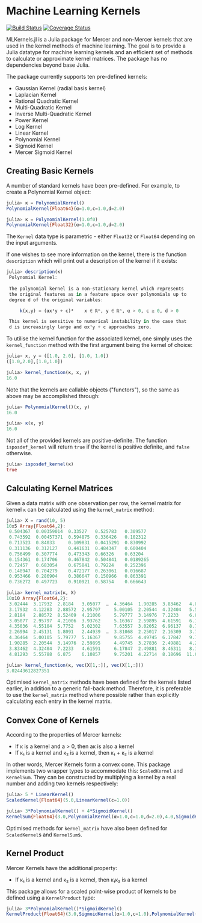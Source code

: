 # Machine Learning Kernels

[![Build Status](https://travis-ci.org/trthatcher/MLKernels.jl.svg?branch=master)](https://travis-ci.org/trthatcher/MLKernels.jl)
[![Coverage Status](https://coveralls.io/repos/trthatcher/MLKernels.jl/badge.svg)](https://coveralls.io/r/trthatcher/MLKernels.jl)

MLKernels.jl is a Julia package for Mercer and non-Mercer kernels that are used in the kernel methods of machine learning. The goal is to provide a Julia datatype for machine learning kernels and an efficient set of methods to calculate or approximate kernel matrices. The package has no dependencies beyond base Julia.

The package currently supports ten pre-defined kernels:

- Gaussian Kernel (radial basis kernel)
- Laplacian Kernel
- Rational Quadratic Kernel
- Multi-Quadratic Kernel
- Inverse Multi-Quadratic Kernel
- Power Kernel
- Log Kernel
- Linear Kernel
- Polynomial Kernel
- Sigmoid Kernel
- Mercer Sigmoid Kernel


## Creating Basic Kernels

A number of standard kernels have been pre-defined. For example, to create a Polynomial Kernel object:

```julia
julia> κ = PolynomialKernel()
PolynomialKernel{Float64}(α=1.0,c=1.0,d=2.0)

julia> κ = PolynomialKernel(1.0f0)
PolynomialKernel{Float32}(α=1.0,c=1.0,d=2.0)
```

The `Kernel` data type is parametric - either `Float32` or `Float64` depending on the input arguments. 

If one wishes to see more information on the kernel, there is the function `description` which will print out a description of the kernel if it exists:

```julia
julia> description(κ)
 Polynomial Kernel:
 
 The polynomial kernel is a non-stationary kernel which represents
 the original features as in a feature space over polynomials up to 
 degree d of the original variables:

     k(x,y) = (αxᵗy + c)ᵈ    x ∈ ℝⁿ, y ∈ ℝⁿ, α > 0, c ≥ 0, d > 0

 This kernel is sensitive to numerical instability in the case that
 d is increasingly large and αxᵗy + c approaches zero.
```

To utilise the kernel function for the associated kernel, one simply uses the `kernel_function` method with the first argument being the kernel of choice:

```julia
julia> x, y = ([1.0, 2.0], [1.0, 1.0])
([1.0,2.0],[1.0,1.0])

julia> kernel_function(κ, x, y)
16.0
```

Note that the kernels are callable objects ("functors"), so the same as above may be accomplished through:

```julia
julia> PolynomialKernel()(x, y)
16.0

julia> κ(x, y)
16.0
```

Not all of the provided kernels are positive-definite. The function `isposdef_kernel` will return `true` if the kernel is positive definite, and `false` otherwise.

```julia
julia> isposdef_kernel(κ)
true
```

## Calculating Kernel Matrices

Given a data matrix with one observation per row, the kernel matrix for kernel `κ` can be calculated using the `kernel_matrix` method:

```julia
julia> X = rand(10, 5)
10x5 Array{Float64,2}:
 0.504367  0.00359014  0.33527   0.525783   0.309577 
 0.743592  0.00457371  0.594875  0.336426   0.102312 
 0.713523  0.84033     0.109831  0.0415291  0.830992 
 0.311136  0.312127    0.441631  0.484347   0.600404 
 0.756499  0.307774    0.473343  0.66326    0.63204  
 0.154361  0.174706    0.467842  0.504841   0.0189265
 0.72457   0.683054    0.675841  0.79224    0.252396 
 0.148947  0.704279    0.472177  0.263061   0.016687 
 0.953466  0.286904    0.386647  0.150966   0.863391 
 0.736272  0.497723    0.910921  0.58754    0.666643 

julia> kernel_matrix(κ, X)
10x10 Array{Float64,2}:
 3.02444  3.17932  2.8184   3.05077  …  4.36464  1.90285  3.83462   4.81293
 3.17932  4.12283  2.88572  2.95797     5.00105  2.20544  4.32404   5.55788
 2.8184   2.88572  8.52409  4.21006     5.79777  3.14976  7.2233    6.875  
 3.05077  2.95797  4.21006  3.93762     5.16367  2.59895  4.61591   6.10857
 4.35036  4.55104  5.7752   5.02302     7.63557  3.02052  6.96137   8.71661
 2.26994  2.45131  1.8091   2.44939  …  3.81068  2.25017  2.16309   3.74812
 4.36464  5.00105  5.79777  5.16367     9.85755  4.49745  6.17847   9.75201
 1.90285  2.20544  3.14976  2.59895     4.49745  3.27836  2.49881   4.22714
 3.83462  4.32404  7.2233   4.61591     6.17847  2.49881  8.46311   8.18696
 4.81293  5.55788  6.875    6.10857     9.75201  4.22714  8.18696  11.6228 

julia> kernel_function(κ, vec(X[1,:]), vec(X[1,:]))
3.02443612827351
```

Optimised `kernel_matrix` methods have been defined for the kernels listed earlier, in addition to a generic fall-back method. Therefore, it is preferable to use the `kernel_matrix` method where possible rather than explicitly calculating each entry in the kernel matrix.

## Convex Cone of Kernels

According to the properties of Mercer kernels:

- If κ is a kernel and a > 0, then aκ is also a kernel
- If κ₁ is a kernel and κ₂ is a kernel, then κ₁ + κ₂ is a kernel

In other words, Mercer Kernels form a convex cone. This package implements two wrapper types to accommodate this: `ScaledKernel` and `KernelSum`. They can be constructed by multiplying a kernel by a real number and adding two kernels respectively:

```julia
julia> 5 * LinearKernel()
ScaledKernel{Float64}(5.0,LinearKernel(c=1.0))

julia> 3*PolynomialKernel() + 4*SigmoidKernel()
KernelSum{Float64}(3.0,PolynomialKernel(α=1.0,c=1.0,d=2.0),4.0,SigmoidKernel(α=1.0,c=1.0))
```

Optimised methods for `kernel_matrix` have also been defined for `ScaledKernel`s and `KernelSum`s.


## Kernel Product

Mercer Kernels have the additional property:

- If κ₁ is a kernel and κ₂ is a kernel, then κ₁κ₂ is a kernel

This package allows for a scaled point-wise product of kernels to be defined using a `KernelProduct` type:

```julia
julia> 3*PolynomialKernel()*SigmoidKernel()
KernelProduct{Float64}(3.0,SigmoidKernel(α=1.0,c=1.0),PolynomialKernel(α=1.0,c=1.0,d=2.0))
```

